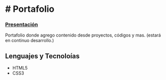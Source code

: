 # # Portafolio

### [Presentación](https://megagringa.github.io/Portafolio/index.html)

Portafolio donde agrego contenido desde proyectos, códigos y mas. (estará en continuo desarrollo.)

## Lenguajes y Tecnoloías

- HTML5
- CSS3
